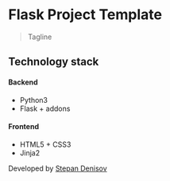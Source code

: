 # Flask Project Template

> Tagline

## Technology stack

#### Backend
- Python3
- Flask + addons

#### Frontend
- HTML5 + CSS3
- Jinja2

Developed by [Stepan Denisov](https://vk.com/sd.denisoff 'VK-profile')
